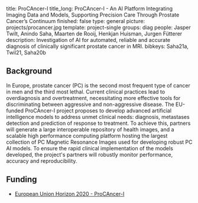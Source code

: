 title: ProCAncer-I
title_long: ProCAncer-I - An AI Platform Integrating Imaging Data and Models, Supporting Precision Care Through Prostate Cancer’s Continuum
finished: false
type: general
picture: projects/procancer.jpg
template: project-single
groups: diag
people: Jasper Twilt, Anindo Saha, Maarten de Rooij, Henkjan Huisman, Jurgen Fütterer
description: Investigation of AI for automated, reliable and accurate diagnosis of clinically significant prostate cancer in MRI.
bibkeys: Saha21a, Twil21, Saha20b

## Background

In Europe, prostate cancer (PC) is the second most frequent type of cancer in men and the third most lethal. Current clinical practices lead to overdiagnosis and overtreatment, necessitating more effective tools for discriminating between aggressive and non-aggressive disease. The EU-funded ProCAncer-I project proposes to develop advanced artificial intelligence models to address unmet clinical needs: diagnosis, metastases detection and prediction of response to treatment. To achieve this, partners will generate a large interoperable repository of health images, and a scalable high performance computing platform hosting the largest collection of PC Magnetic Resonance Images used for developing robust PC AI models. To ensure the rapid clinical implementation of the models developed, the project's partners will robustly monitor performance, accuracy and reproducibility.

## Funding
* [European Union Horizon 2020 - ProCAncer-I](https://cordis.europa.eu/project/id/952159)
